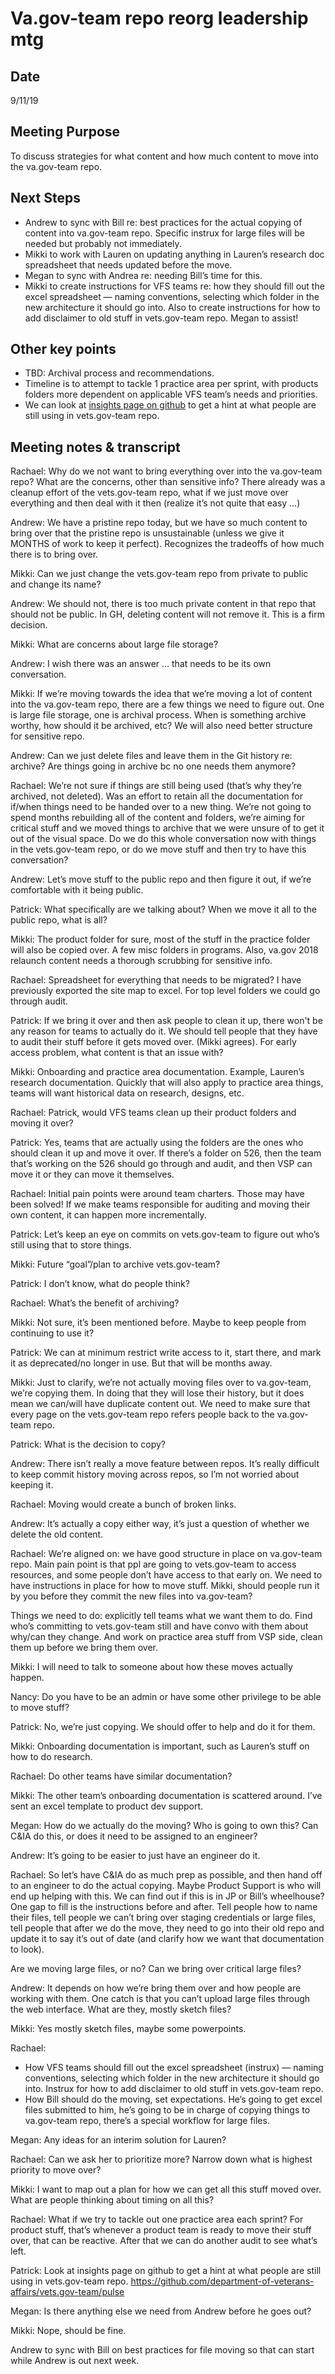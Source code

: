 # Va.gov-team repo reorg leadership mtg

## Date
9/11/19

## Meeting Purpose
To discuss strategies for what content and how much content to move into the va.gov-team repo. 

## Next Steps
- Andrew to sync with Bill re: best practices for the actual copying of content into va.gov-team repo. Specific instrux for large files will be needed but probably not immediately. 
- Mikki to work with Lauren on updating anything in Lauren’s research doc spreadsheet that needs updated before the move. 
- Megan to sync with Andrea re: needing Bill’s time for this.
- Mikki to create instructions for VFS teams re: how they should fill out the excel spreadsheet — naming conventions, selecting which folder in the new architecture it should go into. Also to create instructions for how to add disclaimer to old stuff in vets.gov-team repo. Megan to assist!

## Other key points
- TBD: Archival process and recommendations.
- Timeline is to attempt to tackle 1 practice area per sprint, with products folders more dependent on applicable VFS team’s needs and priorities.
- We can look at [insights page on github](https://github.com/department-of-veterans-affairs/vets.gov-team/pulse) to get a hint at what people are still using in vets.gov-team repo. 

## Meeting notes & transcript
Rachael: Why do we not want to bring everything over into the va.gov-team repo? What are the concerns, other than sensitive info? There already was a cleanup effort of the vets.gov-team repo, what if we just move over everything and then deal with it then (realize it’s not quite that easy …) 

Andrew: We have a pristine repo today, but we have so much content to bring over that the pristine repo is unsustainable (unless we give it MONTHS of work to keep it perfect). Recognizes the tradeoffs of how much there is to bring over. 

Mikki: Can we just change the vets.gov-team repo from private to public and change its name? 

Andrew: We should not, there is too much private content in that repo that should not be public. In GH, deleting content will not remove it. This is a firm decision. 

Mikki: What are concerns about large file storage? 

Andrew: I wish there was an answer … that needs to be its own conversation. 

Mikki: If we’re moving towards the idea that we’re moving a lot of content into the va.gov-team repo, there are a few things we need to figure out. One is large file storage, one is archival process. When is something archive worthy, how should it be archived, etc? We will also need better structure for sensitive repo. 

Andrew: Can we just delete files and leave them in the Git history re: archive? Are things going in archive bc no one needs them anymore? 

Rachael: We’re not sure if things are still being used (that’s why they’re archived, not deleted). Was an effort to retain all the documentation for if/when things need to be handed over to a new thing. We’re not going to spend months rebuilding all of the content and folders, we’re aiming for critical stuff and we moved things to archive that we were unsure of to get it out of the visual space. Do we do this whole conversation now with things in the vets.gov-team repo, or do we move stuff and then try to have this conversation? 

Andrew: Let’s move stuff to the public repo and then figure it out, if we’re comfortable with it being public. 

Patrick: What specifically are we talking about? When we move it all to the public repo, what is all? 

Mikki: The product folder for sure, most of the stuff in the practice folder will also be copied over. A few misc folders in programs. Also, va.gov 2018 relaunch content needs a thorough scrubbing for sensitive info. 

Rachael: Spreadsheet for everything that needs to be migrated? I have previously exported the site map to excel. For top level folders we could go through audit. 

Patrick: If we bring it over and then ask people to clean it up, there won't be any reason for teams to actually do it. We should tell people that they have to audit their stuff before it gets moved over. (Mikki agrees). For early access problem, what content is that an issue with? 

Mikki: Onboarding and practice area documentation. Example, Lauren’s research documentation. Quickly that will also apply to practice area things, teams will want historical data on research, designs, etc. 

Rachael: Patrick, would VFS teams clean up their product folders and moving it over? 

Patrick: Yes, teams that are actually using the folders are the ones who should clean it up and move it over. If there’s a folder on 526, then the team that’s working on the 526 should go through and audit, and then VSP can move it or they can move it themselves. 

Rachael: Initial pain points were around team charters. Those may have been solved! If we make teams responsible for auditing and moving their own content, it can happen more incrementally. 

Patrick: Let’s keep an eye on commits on vets.gov-team to figure out who’s still using that to store things. 

Mikki: Future “goal”/plan to archive vets.gov-team? 

Patrick: I don’t know, what do people think? 

Rachael: What’s the benefit of archiving? 

Mikki: Not sure, it’s been mentioned before. Maybe to keep people from continuing to use it? 

Patrick: We can at minimum restrict write access to it, start there, and mark it as deprecated/no longer in use. But that will be months away. 

Mikki: Just to clarify, we’re not actually moving files over to va.gov-team, we’re copying them. In doing that they will lose their history, but it does mean we can/will have duplicate content out. We need to make sure that every page on the vets.gov-team repo refers people back to the va.gov-team repo. 

Patrick: What is the decision to copy? 

Andrew: There isn’t really a move feature between repos. It’s really difficult to keep commit history moving across repos, so I’m not worried about keeping it. 

Rachael: Moving would create a bunch of broken links. 

Andrew: It’s actually a copy either way, it’s just a question of whether we delete the old content. 

Rachael: We’re aligned on: we have good structure in place on va.gov-team repo. Main pain point is that ppl are going to vets.gov-team to access resources, and some people don’t have access to that early on. We need to have instructions in place for how to move stuff. Mikki, should people run it by you before they commit the new files into va.gov-team? 

Things we need to do: explicitly tell teams what we want them to do. Find who’s committing to vets.gov-team still and have convo with them about why/can they change. And work on practice area stuff from VSP side, clean them up before we bring them over. 

Mikki: I will need to talk to someone about how these moves actually happen. 

Nancy: Do you have to be an admin or have some other privilege to be able to move stuff? 

Patrick: No, we’re just copying. We should offer to help and do it for them. 

Mikki: Onboarding documentation is important, such as Lauren’s stuff on how to do research. 

Rachael: Do other teams have similar documentation? 

Mikki: The other team’s onboarding documentation is scattered around. I’ve sent an excel template to product dev support. 

Megan: How do we actually do the moving? Who is going to own this? Can C&IA do this, or does it need to be assigned to an engineer? 

Andrew: It’s going to be easier to just have an engineer do it. 

Rachael: So let’s have C&IA do as much prep as possible, and then hand off to an engineer to do the actual copying. Maybe Product Support is who will end up helping with this. We can find out if this is in JP or Bill’s wheelhouse? One gap to fill is the instructions before and after. Tell people how to name their files, tell people we can’t bring over staging credentials or large files, tell people that after we do the move, they need to go into their old repo and update it to say it’s out of date (and clarify how we want that documentation to look). 

Are we moving large files, or no? Can we bring over critical large files? 

Andrew: It depends on how we’re bring them over and how people are working with them. One catch is that you can’t upload large files through the web interface. What are they, mostly sketch files? 

Mikki: Yes mostly sketch files, maybe some powerpoints. 

Rachael: 
- How VFS teams should fill out the excel spreadsheet (instrux) — naming conventions, selecting which folder in the new architecture it should go into. Instrux for how to add disclaimer to old stuff in vets.gov-team repo.
- How Bill should do the moving, set expectations. He’s going to get excel files submitted to him, he’s going to be in charge of copying things to va.gov-team repo, there’s a special workflow for large files. 

Megan: Any ideas for an interim solution for Lauren? 

Rachael: Can we ask her to prioritize more? Narrow down what is highest priority to move over? 

Mikki: I want to map out a plan for how we can get all this stuff moved over. What are people thinking about timing on all this? 

Rachael: What if we try to tackle out one practice area each sprint? For product stuff, that’s whenever a product team is ready to move their stuff over, that can be reactive. After that we can do another audit to see what’s left. 

Patrick: Look at insights page on github to get a hint at what people are still using in vets.gov-team repo. https://github.com/department-of-veterans-affairs/vets.gov-team/pulse

Megan: Is there anything else we need from Andrew before he goes out? 

Mikki: Nope, should be fine. 

Andrew to sync with Bill on best practices for file moving so that can start while Andrew is out next week.
